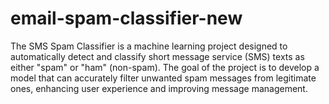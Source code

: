 # email-spam-classifier-new

The SMS Spam Classifier is a machine learning project designed to automatically detect and classify short message service (SMS) texts as either "spam" or "ham" (non-spam). The goal of the project is to develop a model that can accurately filter unwanted spam messages from legitimate ones, enhancing user experience and improving message management.